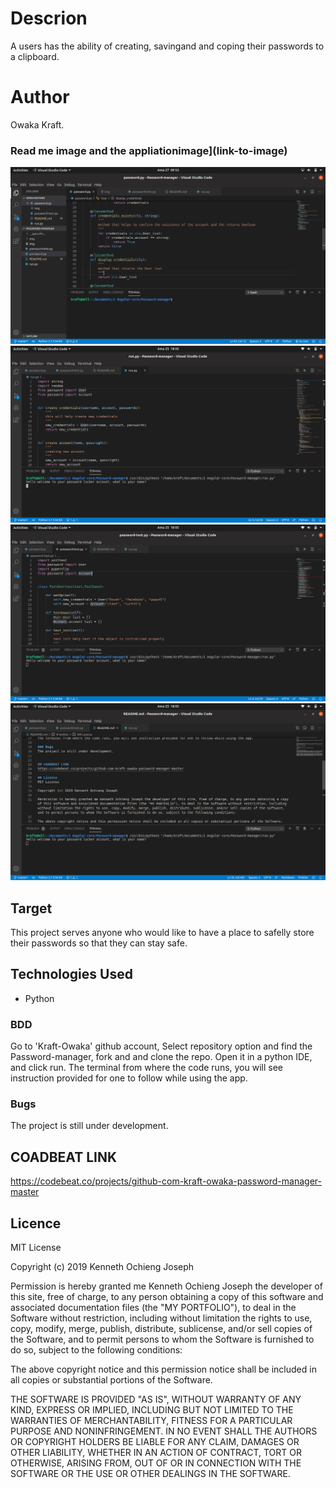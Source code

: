 # Descrion
A users has the ability of creating, savingand  and coping their passwords to a clipboard. 

# Author
Owaka Kraft.


###  Read me image and the appliationimage](link-to-image)
![this shows my landing page](img/1.png)
![this shows my landing page](img/run.png)
![this shows my landing page](img/test.png)
![this shows my landing page](img/Readme.png)



## Target
This project serves anyone who would like to have a place to safelly store their passwords so that they can stay safe.

## Technologies Used
- Python

### BDD

Go to 'Kraft-Owaka' github account, Select repository option and find the Password-manager, fork and and clone the repo.
Open it in a python IDE, and click run.
The terminal from where the code runs, you will see instruction provided for one to follow while using the app.

### Bugs
The project is still under development.


## COADBEAT LINK 
https://codebeat.co/projects/github-com-kraft-owaka-password-manager-master

## Licence
MIT License

Copyright (c) 2019 Kenneth Ochieng Joseph

Permission is hereby granted me Kenneth Ochieng Joseph the developer of this site, free of charge, to any person obtaining a copy of this software and associated documentation files (the "MY PORTFOLIO"), to deal in the Software without restriction, including without limitation the rights to use, copy, modify, merge, publish, distribute, sublicense, and/or sell copies of the Software, and to permit persons to whom the Software is furnished to do so, subject to the following conditions:

The above copyright notice and this permission notice shall be included in all copies or substantial portions of the Software.

THE SOFTWARE IS PROVIDED "AS IS", WITHOUT WARRANTY OF ANY KIND, EXPRESS OR IMPLIED, INCLUDING BUT NOT LIMITED TO THE WARRANTIES OF MERCHANTABILITY, FITNESS FOR A PARTICULAR PURPOSE AND NONINFRINGEMENT. IN NO EVENT SHALL THE AUTHORS OR COPYRIGHT HOLDERS BE LIABLE FOR ANY CLAIM, DAMAGES OR OTHER LIABILITY, WHETHER IN AN ACTION OF CONTRACT, TORT OR OTHERWISE, ARISING FROM, OUT OF OR IN CONNECTION WITH THE SOFTWARE OR THE USE OR OTHER DEALINGS IN THE SOFTWARE.